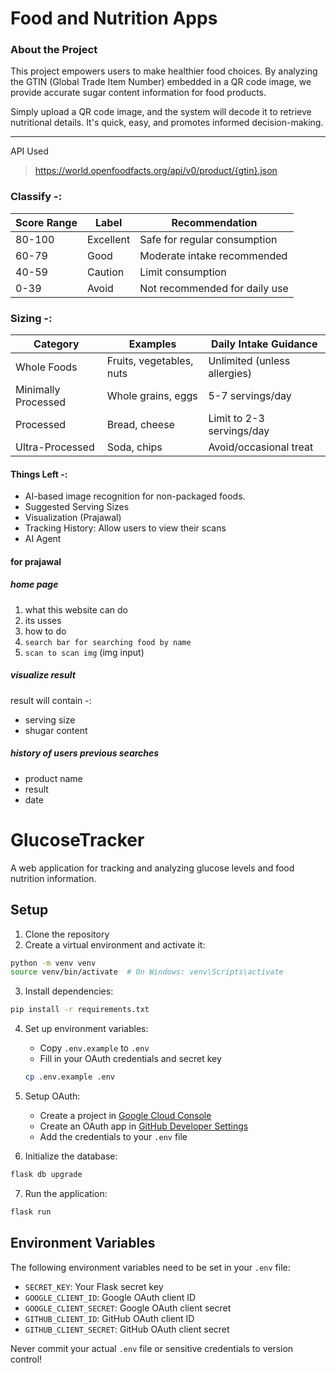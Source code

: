 # Food and Nutrition Apps
### About the Project
This project empowers users to make healthier food choices. By analyzing the GTIN (Global Trade Item Number) embedded in a QR code image, we provide accurate sugar content information for food products.

Simply upload a QR code image, and the system will decode it to retrieve nutritional details. It's quick, easy, and promotes informed decision-making.

--------------------------------------------------

API Used
> https://world.openfoodfacts.org/api/v0/product/{gtin}.json


### Classify -:
| Score  Range | Label | Recommendation |
|--------------|-------|----------------|
|80-100|	Excellent|	Safe for regular consumption|
|60-79|	Good	|Moderate intake recommended|
|40-59|	Caution	|Limit consumption|
|0-39|	Avoid	|Not recommended for daily use|

### Sizing -:
|Category	|Examples	|Daily Intake Guidance|
|-----------|------------|----------------------|
|Whole Foods|	Fruits, vegetables, nuts|	Unlimited (unless allergies)|
|Minimally Processed|	Whole grains, eggs|	5-7 servings/day|
|Processed	|Bread, cheese	|Limit to 2-3 servings/day|
|Ultra-Processed|	Soda, chips|	Avoid/occasional treat




#### Things Left -:
- AI-based image recognition for non-packaged foods.
- Suggested Serving Sizes
- Visualization (Prajawal)
- Tracking History: Allow users to view their scans
- AI Agent

#### for prajawal
##### home page 
 1. what this website can do
 2. its usses
 3. how to do
 4. `search bar for searching food by name`
 5. `scan to scan img` (img input)
##### visualize result 
 result will contain -:
 - serving size
 - shugar content
##### history of users previous searches
 - product name
 - result 
 - date

# GlucoseTracker

A web application for tracking and analyzing glucose levels and food nutrition information.

## Setup

1. Clone the repository
2. Create a virtual environment and activate it:
```bash
python -m venv venv
source venv/bin/activate  # On Windows: venv\Scripts\activate
```

3. Install dependencies:
```bash
pip install -r requirements.txt
```

4. Set up environment variables:
   - Copy `.env.example` to `.env`
   - Fill in your OAuth credentials and secret key
   ```bash
   cp .env.example .env
   ```

5. Setup OAuth:
   - Create a project in [Google Cloud Console](https://console.cloud.google.com)
   - Create an OAuth app in [GitHub Developer Settings](https://github.com/settings/developers)
   - Add the credentials to your `.env` file

6. Initialize the database:
```bash
flask db upgrade
```

7. Run the application:
```bash
flask run
```

## Environment Variables

The following environment variables need to be set in your `.env` file:

- `SECRET_KEY`: Your Flask secret key
- `GOOGLE_CLIENT_ID`: Google OAuth client ID
- `GOOGLE_CLIENT_SECRET`: Google OAuth client secret
- `GITHUB_CLIENT_ID`: GitHub OAuth client ID
- `GITHUB_CLIENT_SECRET`: GitHub OAuth client secret

Never commit your actual `.env` file or sensitive credentials to version control!


